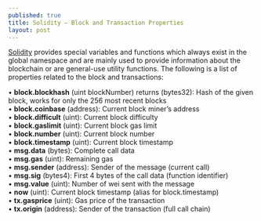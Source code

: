 ```yaml
---
published: true
title: Solidity – Block and Transaction Properties
layout: post
---
```


[Solidity] provides special variables and functions which always exist in the global namespace and are mainly used to provide information about the blockchain or are general-use utility functions. The following is a list of properties related to the block and transactions:


•	 **block.blockhash** (uint blockNumber) returns (bytes32): Hash of the given block, works for only the 256 most recent blocks  
•	 **block.coinbase** (address): Current block miner’s address  
•	 **block.difficult** (uint): Current block difficulty  
•	 **block.gaslimit** (uint): Current block gas limit  
•	 **block.number** (uint): Current block number  
•	 **block.timestamp** (uint): Current block timestamp  
•	 **msg.data** (bytes): Complete call data  
•	 **msg.gas** (uint): Remaining gas  
•	 **msg.sender** (address): Sender of the message (current call)  
•	 **msg.sig** (bytes4): First 4 bytes of the call data (function identifier)  
•	 **msg.value** (uint): Number of wei sent with the message  
•	 **now** (uint): Current block timestamp (alias for block.timestamp)  
•	 **tx.gasprice** (uint): Gas price of the transaction  
•	 **tx.origin** (address): Sender of the transaction (full call chain)  


[Solidity]: http://solidity.readthedocs.io